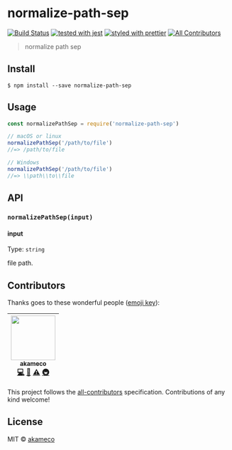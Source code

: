 # normalize-path-sep

[![Build Status](https://travis-ci.org/akameco/normalize-path-sep.svg?branch=master)](https://travis-ci.org/akameco/normalize-path-sep)
[![tested with jest](https://img.shields.io/badge/tested_with-jest-99424f.svg)](https://github.com/facebook/jest)
[![styled with prettier](https://img.shields.io/badge/styled_with-prettier-ff69b4.svg)](https://github.com/prettier/prettier)
[![All Contributors](https://img.shields.io/badge/all_contributors-1-orange.svg?style=flat-square)](#contributors)

> normalize path sep

## Install

```
$ npm install --save normalize-path-sep
```

## Usage

```js
const normalizePathSep = require('normalize-path-sep')

// macOS or linux
normalizePathSep('/path/to/file')
//=> /path/to/file

// Windows
normalizePathSep('/path/to/file')
//=> \\path\\to\\file
```

## API

### `normalizePathSep(input)`

#### input

Type: `string`

file path.

## Contributors

Thanks goes to these wonderful people
([emoji key](https://github.com/kentcdodds/all-contributors#emoji-key)):

<!-- ALL-CONTRIBUTORS-LIST:START - Do not remove or modify this section -->

<!-- prettier-ignore -->
| [<img src="https://avatars2.githubusercontent.com/u/4002137?v=4" width="100px;"/><br /><sub><b>akameco</b></sub>](http://akameco.github.io)<br />[💻](https://github.com/akameco/normalize-path-sep/commits?author=akameco "Code") [📖](https://github.com/akameco/normalize-path-sep/commits?author=akameco "Documentation") [⚠️](https://github.com/akameco/normalize-path-sep/commits?author=akameco "Tests") [🚇](#infra-akameco "Infrastructure (Hosting, Build-Tools, etc)") |
| :---: |

<!-- ALL-CONTRIBUTORS-LIST:END -->

This project follows the
[all-contributors](https://github.com/kentcdodds/all-contributors)
specification. Contributions of any kind welcome!

## License

MIT © [akameco](http://akameco.github.io)
